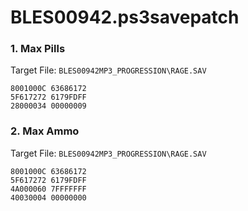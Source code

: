 # BLES00942.ps3savepatch

### 1. Max Pills

Target File: `BLES00942MP3_PROGRESSION\RAGE.SAV`

```
8001000C 63686172
5F617272 6179FDFF
28000034 00000009
```

### 2. Max Ammo

Target File: `BLES00942MP3_PROGRESSION\RAGE.SAV`

```
8001000C 63686172
5F617272 6179FDFF
4A000060 7FFFFFFF
40030004 00000000
```

